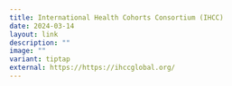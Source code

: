```yaml
---
title: International Health Cohorts Consortium (IHCC)
date: 2024-03-14
layout: link
description: ""
image: ""
variant: tiptap
external: https://https://ihccglobal.org/
---
```


